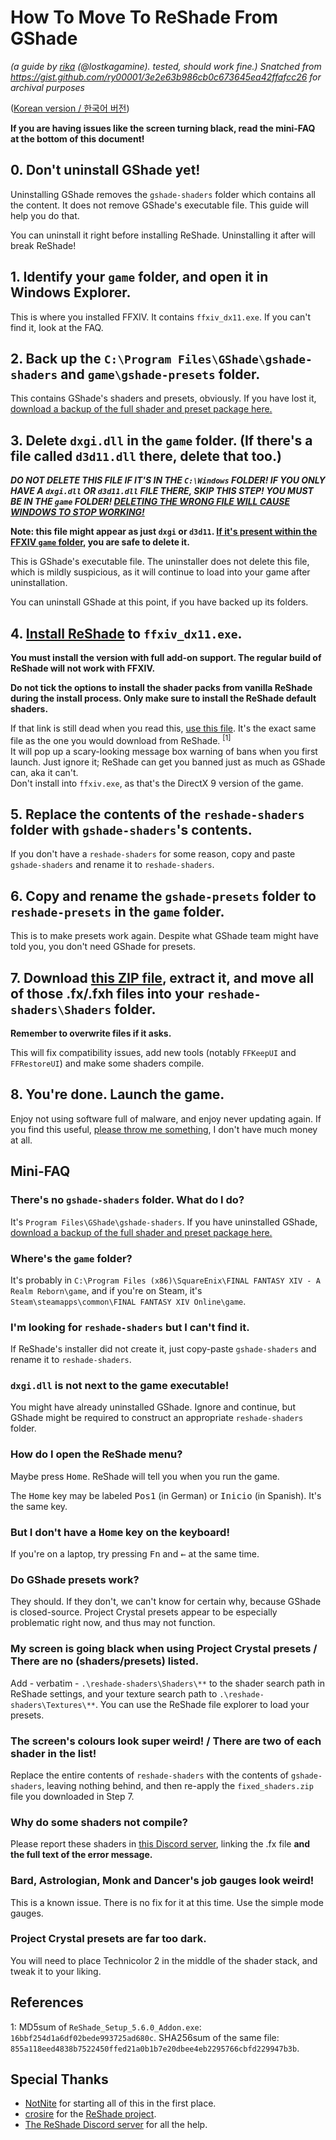 # How To Move To ReShade From GShade
*(a guide by [rika](https://twitter.com/lostkagamine) (@lostkagamine). tested, should work fine.)*
*Snatched from https://gist.github.com/ry00001/3e2e63b986cb0c673645ea42ffafcc26 for archival purposes*

([Korean version / 한국어 버전](https://gist.github.com/hibiyasleep/142bfe45c85824d255ad098a63bd8780))

**If you are having issues like the screen turning black, read the mini-FAQ at the bottom of this document!**

## 0. Don't uninstall GShade yet!
Uninstalling GShade removes the `gshade-shaders` folder which contains all the content. It does not remove GShade's executable file. This guide will help you do that.  

You can uninstall it right before installing ReShade. Uninstalling it after will break ReShade!

## 1. Identify your `game` folder, and open it in Windows Explorer.
This is where you installed FFXIV. It contains `ffxiv_dx11.exe`. If you can't find it, look at the FAQ.

## 2. Back up the `C:\Program Files\GShade\gshade-shaders` and `game\gshade-presets` folder.
This contains GShade's shaders and presets, obviously. If you have lost it, [download a backup of the full shader and preset package here.](https://kagamine.tech/shade/gshade.zip)

## 3. Delete `dxgi.dll` in the `game` folder. (If there's a file called `d3d11.dll` there, delete that too.)
***DO NOT DELETE THIS FILE IF IT'S IN THE `C:\Windows` FOLDER! IF YOU ONLY HAVE A `dxgi.dll` OR `d3d11.dll` FILE THERE, SKIP THIS STEP! YOU MUST BE IN THE `game` FOLDER! <ins>DELETING THE WRONG FILE WILL CAUSE WINDOWS TO STOP WORKING!</ins>***

**Note: this file might appear as just `dxgi` or `d3d11`. <ins>If it's present within the FFXIV `game` folder</ins>, you are safe to delete it.**

This is GShade's executable file. The uninstaller does not delete this file, which is mildly suspicious, as it will continue to load into your game after uninstallation.

You can uninstall GShade at this point, if you have backed up its folders.

## 4. [Install ReShade](https://reshade.me) to `ffxiv_dx11.exe`.
**You must install the version with full add-on support. The regular build of ReShade will not work with FFXIV.**

**Do not tick the options to install the shader packs from vanilla ReShade during the install process. Only make sure to install the ReShade default shaders.**

If that link is still dead when you read this, [use this file](https://cdn.discordapp.com/attachments/1072202729692340245/1072204165004152942/ReShade_Setup_5.6.0_Addon.exe). It's the exact same file as the one you would download from ReShade. <sup>[1]</sup>  
It will pop up a scary-looking message box warning of bans when you first launch. Just ignore it; ReShade can get you banned just as much as GShade can, aka it can't.  
Don't install into `ffxiv.exe`, as that's the DirectX 9 version of the game.

## 5. Replace the contents of the `reshade-shaders` folder with `gshade-shaders`'s contents.
If you don't have a `reshade-shaders` for some reason, copy and paste `gshade-shaders` and rename it to `reshade-shaders`.

## 6. Copy and rename the `gshade-presets` folder to `reshade-presets` in the `game` folder.
This is to make presets work again. Despite what GShade team might have told you, you don't need GShade for presets.

## 7. Download [this ZIP file](https://kagamine.tech/shade/fixed_shaders.zip), extract it, and move all of those .fx/.fxh files into your `reshade-shaders\Shaders` folder.
**Remember to overwrite files if it asks.**

This will fix compatibility issues, add new tools (notably `FFKeepUI` and `FFRestoreUI`) and make some shaders compile.

## 8. You're done. Launch the game.
Enjoy not using software full of malware, and enjoy never updating again. If you find this useful, [please throw me something](https://paypal.me/ry00001), I don't have much money at all.

## Mini-FAQ

### There's no `gshade-shaders` folder. What do I do?
It's `Program Files\GShade\gshade-shaders`. If you have uninstalled GShade, [download a backup of the full shader and preset package here.](https://kagamine.tech/shade/gshade.zip)

### Where's the `game` folder?
It's probably in `C:\Program Files (x86)\SquareEnix\FINAL FANTASY XIV - A Realm Reborn\game`, and if you're on Steam, it's `Steam\steamapps\common\FINAL FANTASY XIV Online\game`.

### I'm looking for `reshade-shaders` but I can't find it.
If ReShade's installer did not create it, just copy-paste `gshade-shaders` and rename it to `reshade-shaders`.

### `dxgi.dll` is not next to the game executable!
You might have already uninstalled GShade. Ignore and continue, but GShade might be required to construct an appropriate `reshade-shaders` folder.

### How do I open the ReShade menu?
Maybe press <kbd>Home</kbd>. ReShade will tell you when you run the game.

The <kbd>Home</kbd> key may be labeled <kbd>Pos1</kbd> (in German) or <kbd>Inicio</kbd> (in Spanish). It's the same key.

### But I don't have a <kbd>Home</kbd> key on the keyboard!
If you're on a laptop, try pressing <kbd>Fn</kbd> and <kbd>←</kbd> at the same time.

### Do GShade presets work?
They should. If they don't, we can't know for certain why, because GShade is closed-source.
Project Crystal presets appear to be especially problematic right now, and thus may not function.

### My screen is going black when using Project Crystal presets / There are no (shaders/presets) listed.
Add - verbatim - `.\reshade-shaders\Shaders\**` to the shader search path in ReShade settings, and your texture search path to `.\reshade-shaders\Textures\**`. You can use the ReShade file explorer to load your presets.

### The screen's colours look super weird! / There are two of each shader in the list!
Replace the entire contents of `reshade-shaders` with the contents of `gshade-shaders`, leaving nothing behind, and then re-apply the `fixed_shaders.zip` file you downloaded in Step 7.

### Why do some shaders not compile?
Please report these shaders in [this Discord server](https://discord.gg/9kQTCB5Xwh), linking the .fx file **and the full text of the error message.**

### Bard, Astrologian, Monk and Dancer's job gauges look weird!
This is a known issue. There is no fix for it at this time. Use the simple mode gauges.

### Project Crystal presets are far too dark.
You will need to place Technicolor 2 in the middle of the shader stack, and tweak it to your liking.

## References
1: MD5sum of `ReShade_Setup_5.6.0_Addon.exe`: `16bbf254d1a6df02bede993725ad680c`. SHA256sum of the same file: `855a118eed4838b7522450ffed21a0b1b7e20dbee4eb2295766cbfd229947b3b`.

## Special Thanks
 - [NotNite](https://NotNite.com) for starting all of this in the first place.
 - [crosire](https://patreon.com/crosire) for the [ReShade project](https://reshade.me).
 - [The ReShade Discord server](https://discord.gg/PrwndfH) for all the help.